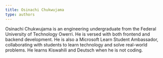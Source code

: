 ```yaml
---
title: Osinachi Chukwujama
type: authors
---
```

Osinachi Chukwujama is an engineering undergraduate from the Federal University of Technology Owerri. He is versed with both frontend and backend development. He is also a Microsoft Learn Student Ambassador, collaborating with students to learn technology and solve real-world problems. He learns Kiswahili and Deutsch when he is not coding.
